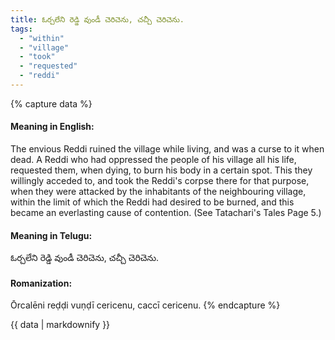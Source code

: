 ```yaml
---
title: ఓర్చలేని రెడ్డి వుండీ చెరిచెను, చచ్చీ చెరిచెను.
tags:
  - "within"
  - "village"
  - "took"
  - "requested"
  - "reddi"
---
```


{% capture data %}
#### Meaning in English:
The envious Reddi ruined the village while living, and was a curse to it when dead.
A Reddi who had oppressed the people of his village all his life, requested them, when dying, to burn his body in a certain spot. This they willingly acceded to, and took the Reddi's corpse there for that purpose, when they were attacked by the inhabitants of the neighbouring village, within the limit of which the Reddi had desired to be burned, and this became an everlasting cause of contention. (See Tatachari's Tales Page 5.)

#### Meaning in Telugu:
ఓర్చలేని రెడ్డి వుండీ చెరిచెను, చచ్చీ చెరిచెను.

#### Romanization:
Ōrcalēni reḍḍi vuṇḍī cericenu, caccī cericenu.
{% endcapture %}

{{ data | markdownify }}

